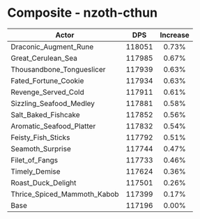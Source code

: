 # Composite - nzoth-cthun
| Actor | DPS | Increase |
|---|:---:|:---:|
|Draconic_Augment_Rune|118051|0.73%|
|Great_Cerulean_Sea|117985|0.67%|
|Thousandbone_Tongueslicer|117939|0.63%|
|Fated_Fortune_Cookie|117934|0.63%|
|Revenge_Served_Cold|117911|0.61%|
|Sizzling_Seafood_Medley|117881|0.58%|
|Salt_Baked_Fishcake|117852|0.56%|
|Aromatic_Seafood_Platter|117832|0.54%|
|Feisty_Fish_Sticks|117792|0.51%|
|Seamoth_Surprise|117744|0.47%|
|Filet_of_Fangs|117733|0.46%|
|Timely_Demise|117624|0.36%|
|Roast_Duck_Delight|117501|0.26%|
|Thrice_Spiced_Mammoth_Kabob|117399|0.17%|
|Base|117196|0.00%|
